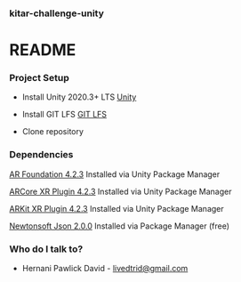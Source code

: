 ### kitar-challenge-unity ###


# README #

### Project Setup ###

* Install Unity 2020.3+ LTS
[Unity](https://unity.com/) 

* Install GIT LFS
[GIT LFS](https://git-lfs.github.com/) 

* Clone repository


### Dependencies ###

[AR Foundation 4.2.3](https://docs.unity3d.com/Packages/com.unity.xr.arfoundation@4.1/manual/index.html) Installed via Unity Package Manager

[ARCore XR Plugin 4.2.3](https://docs.unity3d.com/Packages/com.unity.xr.arcore@4.1/manual/index.html) Installed via Unity Package Manager

[ARKit XR Plugin 4.2.3](https://docs.unity3d.com/Packages/com.unity.xr.arkit@4.1/manual/index.html) Installed via Unity Package Manager

[Newtonsoft Json 2.0.0](https://docs.unity3d.com/Packages/com.unity.nuget.newtonsoft-json@2.0/manual/index.html) Installed via Package Manager (free)



### Who do I talk to? ###

* Hernani Pawlick David - livedtrid@gmail.com
